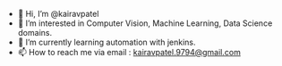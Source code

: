 - 👋 Hi, I’m @kairavpatel
- 👀 I’m interested in Computer Vision, Machine Learning, Data Science domains.
- 🌱 I’m currently learning automation with jenkins.
- 📫 How to reach me via email : kairavpatel.9794@gmail.com

<!---
kairavpatel/kairavpatel is a ✨ special ✨ repository because its `README.md` (this file) appears on your GitHub profile.
You can click the Preview link to take a look at your changes.
--->
